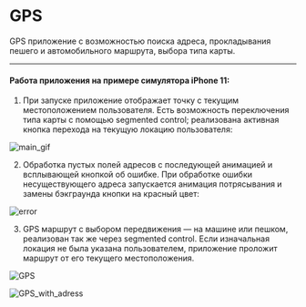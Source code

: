 # GPS
GPS приложение с возможностью поиска адреса, прокладывания пешего и автомобильного маршрута, выбора типа карты.
___
#### Работа приложения на примере симулятора iPhone 11:

1. При запуске приложение отображает точку с текущим местоположением пользователя. Есть возможность переключения типа карты с помощью segmented control; реализована активная кнопка перехода на текущую локацию пользователя:

![main_gif](https://github.com/amazingdiko/GPS/blob/master/main.gif)

2. Обработка пустых полей адресов с последующей анимацией и всплывающей кнопкой об ошибке. При обработке ошибки несуществующего адреса запускается анимация потрясывания и замены бэкграунда кнопки на красный цвет:

![error](https://github.com/amazingdiko/GPS/blob/master/errors.gif)

3. GPS маршрут с выбором передвижения — на машине или пешком, реализован так же через segmented control. Если изначальная локация не была указана пользователем, приложение проложит маршрут от его текущего местоположения.

![GPS](https://github.com/amazingdiko/GPS/blob/master/gps_1.gif)

![GPS_with_adress](https://github.com/amazingdiko/GPS/blob/master/gps.gif)
